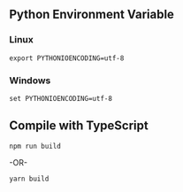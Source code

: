 ## Python Environment Variable

### Linux
`export PYTHONIOENCODING=utf-8`

### Windows
`set PYTHONIOENCODING=utf-8`

## Compile with TypeScript

`npm run build`

-OR-

`yarn build`
